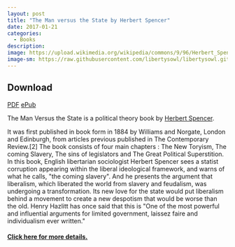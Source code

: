 ```yaml
---
layout: post
title: "The Man versus the State by Herbert Spencer"
date: 2017-01-21
categories:
  - Books
description: 
image: https://upload.wikimedia.org/wikipedia/commons/9/96/Herbert_Spencer.jpg
image-sm: https://raw.githubusercontent.com/libertysowl/libertysowl.github.io/master/images/Spencer_Man_Versus_State_frontpage.jpg
---
```


<div style="clear: both">

<div id="posts_download">
<h2>Download</h2>
<a class="preview__more" href="https://drive.google.com/file/d/0B3RbVVPSsViuVUJSRHVzNG41bE0" download>PDF</a>
<a class="preview__more" href="https://drive.google.com/open?id=0B3RbVVPSsViuSHlvSjFMQ1l0bTg" download>ePub</a>

</div>

<div id="posts_main">

<p>The Man Versus the State is a political theory book by <a href="http://www.iep.utm.edu/spencer/"> Herbert Spencer</a>.</p>
<p>It was first published in book form in 1884 by Williams and Norgate, London and Edinburgh, from articles previous published in The Contemporary Review.[2] The book consists of four main chapters : The New Toryism, The coming Slavery, The sins of legislators and The Great Political Superstition. In this book, English libertarian sociologist Herbert Spencer sees a statist corruption appearing within the liberal ideological framework, and warns of what he calls, "the coming slavery". And he presents the argument that liberalism, which liberated the world from slavery and feudalism, was undergoing a transformation. Its new love for the state would put liberalism behind a movement to create a new despotism that would be worse than the old. Henry Hazlitt has once said that this is "One of the most powerful and influential arguments for limited government, laissez faire and individualism ever written."</p>
<h4><a href="https://en.wikipedia.org/wiki/The_Man_Versus_the_State"> Click here for more details.</a></h4>

</div>


<div>